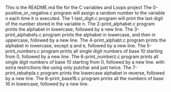 This is the README.md file for the C variables and Loops project
The 0-positive_or_negative.c program will assign a random number to the variable n each time it is executed.
The 1-last_digit.c program will  print the last digit of the number stored in the variable n.
The 2-print_alphabet.c program prints the alphabet in lowercase, followed by a new line.
The 3-print_alphabets.c program prints the alphabet in lowercase, and then in uppercase, followed by a new line.
The 4-print_alphabt.c program prints the alphabet in lowercase, except q and e, followed by a new line.
The 5-print_numbers.c program prints all single digit numbers of base 10 starting from 0, followed by a new line.
The 6-print_numberz.c program prints all single digit numbers of base 10 starting from 0, followed by a new line. with extra restrictions like using only putchar and just twice.
The 7-print_tebahpla.c program prints the lowercase alphabet in reverse, followed by a new line.
The 8-print_base16.c program prints all the numbers of base 16 in lowercase, followed by a new line.
